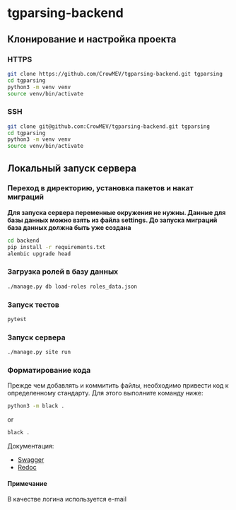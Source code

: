 # tgparsing-backend

## Клонирование и настройка проекта

### HTTPS
```bash
git clone https://github.com/CrowMEV/tgparsing-backend.git tgparsing
cd tgparsing
python3 -m venv venv
source venv/bin/activate
```

### SSH
```bash
git clone git@github.com:CrowMEV/tgparsing-backend.git tgparsing
cd tgparsing
python3 -m venv venv
source venv/bin/activate
```

## Локальный запуск сервера

### Переход в директорию, установка пакетов и накат миграций
**Для запуска сервера переменные окружения не нужны. Данные для базы данных можно взять из файла settings. До запуска миграций база данных должна быть уже создана**
```bash
cd backend
pip install -r requirements.txt
alembic upgrade head
```
### Загрузка ролей в базу данных
```bash
./manage.py db load-roles roles_data.json
```
### Запуск тестов
```bash
pytest
```
### Запуск сервера

```bash
./manage.py site run
```

### Форматирование кода
Прежде чем добавлять и коммитить файлы, необходимо привести код к определенному стандарту. Для этого выполните команду ниже:
```bash
python3 -m black .
```
or
```bash
black .
```

Документация:  
- [Swagger](http://0.0.0.0:8000/docs)  
- [Redoc](http://127.0.0.1:8000/redoc)  

#### Примечание  
В качестве логина используется e-mail  
